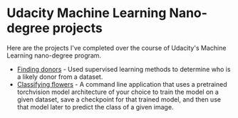 # Udacity Machine Learning Nano-degree projects

Here are the projects I've completed over the course of Udacity's Machine Learning nano-degree program.

- [Finding donors](classifying-flowers) - Used supervised learning methods to determine who is a likely donor from a dataset.
- [Classifying flowers](finding-donors) - A command line application that uses a pretrained torchvision model architecture of your choice to train the model on a given dataset, save a checkpoint for that trained model, and then use that model later to predict the class of a given image.
